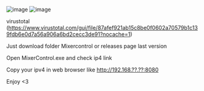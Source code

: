 ![image](https://github.com/user-attachments/assets/96a7dd1b-ceb4-444c-bb59-b3b6252c4397)
![image](https://github.com/user-attachments/assets/cbbd73b3-c46b-4965-ab4a-88157d47a419)


virustotal (https://www.virustotal.com/gui/file/87afef921ab15c8be0f0602a70579b1c139fdb6e0d7a56a906a6bd2cecc3de91?nocache=1)


Just download folder Mixercontrol or releases page last version

Open MixerControl.exe and check ip4 link

Copy your ipv4 in web browser like http://192.168.??.??:8080

Enjoy <3
